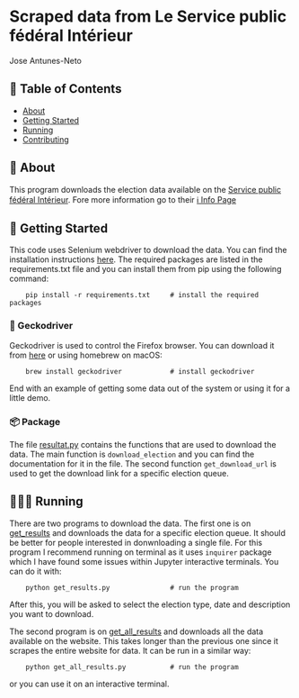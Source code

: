# Scraped data from Le Service public fédéral Intérieur

Jose Antunes-Neto

## 📝 Table of Contents

- [About](#about)
- [Getting Started](#getting_started)
- [Running](#usage)
- [Contributing](../CONTRIBUTING.md)

## 📌 About <a name = "about"></a>

This program downloads the election data available on the [Service public fédéral Intérieur](https://resultatselection.belgium.be/fr/information). Fore more information go to their [ℹ️ Info Page](https://resultatselection.belgium.be/fr/information)

## 🚦 Getting Started <a name = "getting_started"></a>

This code uses Selenium webdriver to download the data. You can find the installation instructions [here](https://selenium-python.readthedocs.io/installation.html). The required packages are listed in the requirements.txt file and you can install them from pip using the following command:

```
    pip install -r requirements.txt     # install the required packages
```

### 🦎 Geckodriver
Geckodriver is used to control the Firefox browser. You can download it from [here](https://github.com/mozilla/geckodriver/releases) or using homebrew on macOS:

```
    brew install geckodriver            # install geckodriver
```

End with an example of getting some data out of the system or using it for a little demo.

### 📦 Package
The file [resultat.py](/resultat.py) contains the functions that are used to download the data. The main function is `download_election` and you can find the documentation for it in the file. The second function `get_download_url` is used to get the download link for a specific election queue.

## 🏃🏻‍♂️ Running <a name = "usage"></a>

There are two programs to download the data. The first one is on [get_results](/get_results.py) and downloads the data for a specific election queue. It should be better for people interested in donwnloading a single file. For this program I recommend running on terminal as it uses `inquirer` package which I have found some issues within Jupyter interactive terminals. You can do it with:
```
    python get_results.py               # run the program
```
After this, you will be asked to select the election type, date and description you want to download.

The second program is on [get_all_results](/get_all_results.py) and downloads all the data available on the website. This takes longer than the previous one since it scrapes the entire website for data. It can be run in a similar way:
```
    python get_all_results.py           # run the program
```
or you can use it on an interactive terminal.
